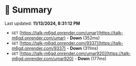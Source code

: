 # 📖 Summary
Last updated: **11/13/2024, 8:31:12 PM**

- `GET` [https://talk-m6gd.onrender.com/umar](https://talk-m6gd.onrender.com/umar) - **Down** (352ms)
- `GET` [https://talk-m6gd.onrender.com/9337](https://talk-m6gd.onrender.com/9337) - **Down** (311ms)
- `GET` [https://talk-m6gd.onrender.com/umar920](https://talk-m6gd.onrender.com/umar920) - **Down** (177ms)
